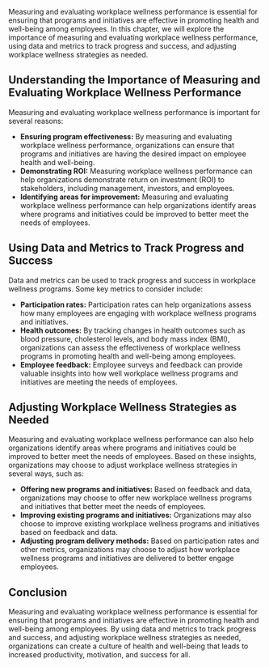 
Measuring and evaluating workplace wellness performance is essential for ensuring that programs and initiatives are effective in promoting health and well-being among employees. In this chapter, we will explore the importance of measuring and evaluating workplace wellness performance, using data and metrics to track progress and success, and adjusting workplace wellness strategies as needed.

Understanding the Importance of Measuring and Evaluating Workplace Wellness Performance
---------------------------------------------------------------------------------------

Measuring and evaluating workplace wellness performance is important for several reasons:

* **Ensuring program effectiveness:** By measuring and evaluating workplace wellness performance, organizations can ensure that programs and initiatives are having the desired impact on employee health and well-being.
* **Demonstrating ROI:** Measuring workplace wellness performance can help organizations demonstrate return on investment (ROI) to stakeholders, including management, investors, and employees.
* **Identifying areas for improvement:** Measuring and evaluating workplace wellness performance can help organizations identify areas where programs and initiatives could be improved to better meet the needs of employees.

Using Data and Metrics to Track Progress and Success
----------------------------------------------------

Data and metrics can be used to track progress and success in workplace wellness programs. Some key metrics to consider include:

* **Participation rates:** Participation rates can help organizations assess how many employees are engaging with workplace wellness programs and initiatives.
* **Health outcomes:** By tracking changes in health outcomes such as blood pressure, cholesterol levels, and body mass index (BMI), organizations can assess the effectiveness of workplace wellness programs in promoting health and well-being among employees.
* **Employee feedback:** Employee surveys and feedback can provide valuable insights into how well workplace wellness programs and initiatives are meeting the needs of employees.

Adjusting Workplace Wellness Strategies as Needed
-------------------------------------------------

Measuring and evaluating workplace wellness performance can also help organizations identify areas where programs and initiatives could be improved to better meet the needs of employees. Based on these insights, organizations may choose to adjust workplace wellness strategies in several ways, such as:

* **Offering new programs and initiatives:** Based on feedback and data, organizations may choose to offer new workplace wellness programs and initiatives that better meet the needs of employees.
* **Improving existing programs and initiatives:** Organizations may also choose to improve existing workplace wellness programs and initiatives based on feedback and data.
* **Adjusting program delivery methods:** Based on participation rates and other metrics, organizations may choose to adjust how workplace wellness programs and initiatives are delivered to better engage employees.

Conclusion
----------

Measuring and evaluating workplace wellness performance is essential for ensuring that programs and initiatives are effective in promoting health and well-being among employees. By using data and metrics to track progress and success, and adjusting workplace wellness strategies as needed, organizations can create a culture of health and well-being that leads to increased productivity, motivation, and success for all.

